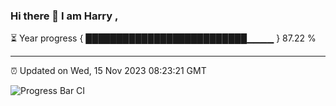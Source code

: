 ### Hi there 👋 I am Harry , 

⏳ Year progress { ██████████████████████████▁▁▁▁ } 87.22 %

---

⏰ Updated on Wed, 15 Nov 2023 08:23:21 GMT

![Progress Bar CI](https://github.com/duykhang68/duykhang68/workflows/Progress%20Bar%20CI/badge.svg)
